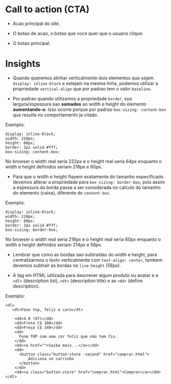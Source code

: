 # Call to action (CTA)

- Acao principal do site.

- O botao de acao, o botao que voce quer que o usuario clique.

- O botao principal.

# Insights

- Quando queremos alinhar verticalmente dois elementos que sejam `display: inline-block` e estejam na mesma linha, podemos utilizar a propriedade `vertical-align` que por padrao tem o valor `baseline`.

- Por padrao quando utilizamos a propriedade `border`, sua largura/espessura sao **somados** ao width e height do elemento **aumentando-o**. Isso ocorre porque por padrao `box-sizing: content-box` que resulta no comportamento ja citado.

Exemplo:

```
display: inline-block;
width: 218px;
height: 60px;
border: 2px solid #fff;
box-sizing: content-box;
```

No browser o width real seria 222px e o height real seria 64px enquanto o width e height definidos seriam 218px e 60px.

- Para que o width e height fiquem exatamente do tamanho especificado devemos alterar a propriedade para `box-sizing: border-box`, pois assim a espessura da borda passa a ser considerada no calculo do tamanho do elemento (caixa), diferente do `content-box`.

Exemplo:

```
display: inline-block;
width: 218px;
height: 60px;
border: 2px solid #fff;
box-sizing: border-box;
```

No browser o width real seria 218px e o height real seria 60px enquanto o width e height definidos seriam 214px e 56px.

- Lembrar que como as bordas sao subtraidas do width e height, para centralizarmos o texto verticalmente com `text-align: center`, tambem devemos subtrair as bordas no `line-height` (56px).

- A tag em HTML utilizada para descrever algum produto ou avatar e a `<dl>` (description list), `<dt>` (description title) e as `<dd>` (define description).

Exemplo:

```
<dl>
   <dt>Fone top, feliz e caro</dt>

    <dd>4.0 (97)</dd>
    <dd>Frete C$ 108</dd>
    <dd>Preço C$ 340</dd>
    <dd>
      Fone TOP com uma cor feliz que não tem fio.
    </dd>
    <dd><a href="">Saiba mais...</a></dd>
    <dd>
      <button class="button-store -second" href="comprar.html">
          Adiciona no carrinho
      </button>
    </dd>
    <dd><a class="button-store" href="comprar.html">Comprar</a></dd>
</dl>
```
